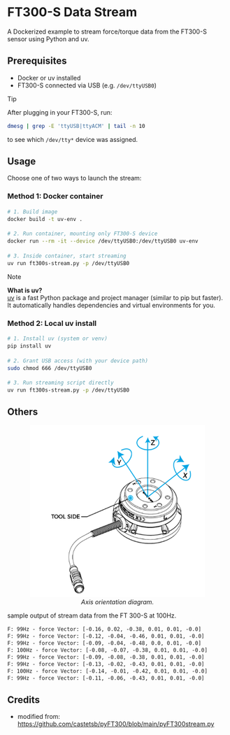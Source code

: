 # FT300-S Data Stream

A Dockerized example to stream force/torque data from the FT300-S sensor using Python and uv.

## Prerequisites

- Docker or uv installed
- FT300-S connected via USB (e.g. `/dev/ttyUSB0`)  

> [!TIP]
> After plugging in your FT300-S, run:
> ```bash
> dmesg | grep -E 'ttyUSB|ttyACM' | tail -n 10
> ```
> to see which `/dev/tty*` device was assigned.


## Usage

Choose one of two ways to launch the stream:

### Method 1: Docker container

```bash
# 1. Build image
docker build -t uv-env .

# 2. Run container, mounting only FT300-S device
docker run --rm -it --device /dev/ttyUSB0:/dev/ttyUSB0 uv-env

# 3. Inside container, start streaming
uv run ft300s-stream.py -p /dev/ttyUSB0
```

> [!NOTE]
> **What is uv?**   
> [uv](https://github.com/astral-sh/uv) is a fast Python package and project manager (similar to pip but faster). It automatically handles dependencies and virtual environments for you.

### Method 2: Local uv install

```bash
# 1. Install uv (system or venv)
pip install uv

# 2. Grant USB access (with your device path)
sudo chmod 666 /dev/ttyUSB0

# 3. Run streaming script directly
uv run ft300s-stream.py -p /dev/ttyUSB0
```

## Others

<figure align="center">
  <img src="docs/axis.png" alt="Axis Diagram" width="400" />
  <figcaption><em>Axis orientation diagram.</em></figcaption>
</figure>


sample output of stream data from the FT 300-S at 100Hz. 
```
F: 99Hz - force Vector: [-0.16, 0.02, -0.38, 0.01, 0.01, -0.0]
F: 99Hz - force Vector: [-0.12, -0.04, -0.46, 0.01, 0.01, -0.0]
F: 99Hz - force Vector: [-0.09, -0.04, -0.48, 0.0, 0.01, -0.0]
F: 100Hz - force Vector: [-0.08, -0.07, -0.38, 0.01, 0.01, -0.0]
F: 99Hz - force Vector: [-0.09, -0.08, -0.38, 0.01, 0.01, -0.0]
F: 99Hz - force Vector: [-0.13, -0.02, -0.43, 0.01, 0.01, -0.0]
F: 100Hz - force Vector: [-0.14, -0.01, -0.42, 0.01, 0.01, -0.0]
F: 99Hz - force Vector: [-0.11, -0.06, -0.43, 0.01, 0.01, -0.0]
```

## Credits

- modified from: https://github.com/castetsb/pyFT300/blob/main/pyFT300stream.py